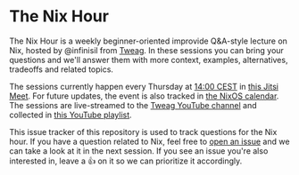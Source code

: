 # The Nix Hour

The Nix Hour is a weekly beginner-oriented improvide Q&A-style lecture on Nix, hosted by @infinisil from [Tweag](https://www.tweag.io/). In these sessions you can bring your questions and we'll answer them with more context, examples, alternatives, tradeoffs and related topics.

The sessions currently happen every Thursday at [14:00 CEST](https://time.is/1400_in_CEST) in [this Jitsi Meet](https://meet.jit.si/nix-hour). For future updates, the event is also tracked in [the NixOS calendar](https://calendar.google.com/calendar/u/0/embed?src=b9o52fobqjak8oq8lfkhg3t0qg@group.calendar.google.com). The sessions are live-streamed to the [Tweag YouTube channel](https://www.youtube.com/@tweag) and collected in [this YouTube playlist](https://www.youtube.com/playlist?list=PLyzwHTVJlRc8yjlx4VR4LU5A5O44og9in).

This issue tracker of this repository is used to track questions for the Nix hour. If you have a question related to Nix, feel free to [open an issue](https://github.com/tweag/nix-hour/issues/new/choose) and we can take a look at it in the next session. If you see an issue you're also interested in, leave a :+1: on it so we can prioritize it accordingly.
